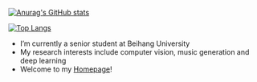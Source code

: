 [![Anurag's GitHub stats](https://github-readme-stats.vercel.app/api?username=wzk1015&show_icons=true)](https://github.com/anuraghazra/github-readme-stats)

[![Top Langs](https://github-readme-stats.vercel.app/api/top-langs/?username=wzk1015&hide=html,css)](https://github.com/anuraghazra/github-readme-stats)




- I’m currently a senior student at Beihang University
- My research interests include computer vision, music generation and deep learning
- Welcome to my [Homepage](https://wzk.plus)!